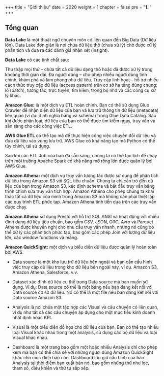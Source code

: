 +++
title = "Giới thiệu"
date = 2020
weight = 1
chapter = false
pre = "<b>1. </b>"
+++

## Tổng quan

**Data Lake** là một thuật ngữ chuyên môn có liên quan đến Big Data (Dữ liệu lớn). Data Lake đơn giản là nơi chứa dữ liệu thô (chưa xử lý) chờ được xử lý phân tích và đưa ra các đánh giá nhận xét (insight).

**Data Lake** có các tính chất sau:

Thu thập mọi thứ – chứa tất cả dữ liệu dạng thô hoặc đã được xử lý trong khoảng thời gian dài.
Đa người dùng – cho phép nhiều người dùng tinh chỉnh, khám phá và làm phong phú dữ liệu.
Truy cập linh hoạt – hỗ trợ nhiều cách thức truy cập dữ liệu (access pattern) trên cơ sở hạ tầng dùng chung: lô (batch), tương tác, trực tuyến, tìm kiếm, trong bộ nhớ và các công cụ xử lý khác.

**Amazon Glue:** là một dịch vụ ETL hoàn chỉnh. Bạn có thể sử dụng Glue Crawler để nhận diện dữ liệu của bạn và lưu trữ thông tin dữ liệu (metadata) liên quan (ví dụ: định nghĩa bảng và schema) trong Glue Data Catalog. Sau khi được phân loại, dữ liệu của bạn có thể được tìm kiếm ngay, truy vấn và sẵn sàng cho các công việc ETL.

**AWS Glue ETL** có thể tạo mã để thực hiện công việc chuyển đổi dữ liệu và đưa dữ liệu vào vùng lưu trữ. AWS Glue có khả năng tạo mã Python có thể tùy chỉnh, tái sử dụng.

Sau khi các ETL Job của bạn đã sẵn sàng, chúng ta có thể tạo lịch để chạy trên môi trường Apache Spark có khả năng mở rộng lớn được quản lý bởi AWS Glue.

**Amazon Athena:** một dịch vụ truy vấn tương tác được sử dụng để phân tích dữ liệu trong Amazon S3 với SQL tiêu chuẩn. Chúng ta chỉ cần trỏ đến dữ liệu của bạn trong Amazon S3, xác định schema và bắt đầu truy vấn bằng trình chỉnh sửa truy vấn tích hợp. Amazon Athena cho phép chúng ta khai thác tất cả dữ liệu của mình trong Amazon S3 mà không cần phải thiết lập các quy trình ETL phức tạp. Amazon Athena tính tiền dựa trên các truy vấn được chạy.

**Amazon Athena** sử dụng Presto với hỗ trợ SQL ANSI và hoạt động với nhiều định dạng dữ liệu tiêu chuẩn, bao gồm CSV, JSON, ORC, Avro và Parquet. Athena được khuyến nghị cho nhu cầu truy vấn nhanh, nhưng nó cũng có thể xử lý các phân tích phức tạp, bao gồm các phép Join với lượng dữ liệu lớn, các window functions và mảng.

**Amazon QuickSight:** một dịch vụ biểu diễn dữ liệu được quản lý hoàn toàn bởi AWS.

- Data source là một kho lưu trữ dữ liệu bên ngoài và bạn cần cấu hình việc truy cập dữ liệu trong kho dữ liệu bên ngoài này, ví dụ. Amazon S3, Amazon Athena, Salesforce, v.v.

- Dataset xác định dữ liệu cụ thể trong Data source mà bạn muốn sử dụng. Ví dụ: Data source có thể là một bảng nếu bạn đang kết nối với Data source cơ sở dữ liệu. Nó có thể là một file nếu bạn đang kết nối với Data source Amazon S3.

- Analysis là nơi chứa một tập hợp các Visual và câu chuyện có liên quan, ví dụ như tất cả các câu chuyện áp dụng cho một mục tiêu kinh doanh nhất định hoặc KPI.

- Visual là một biểu diễn đồ họa cho dữ liệu của bạn. Bạn có thể tạo nhiều loại Visual khác nhau trong một analysis, sử dụng các bộ dữ liệu và loại Visual khác nhau.

- Dashboard là một trang bao gồm một hoặc nhiều Analysis chỉ cho phép xem mà bạn có thể chia sẻ với những người dùng Amazon QuickSight khác cho mục đích báo cáo. Dashboard lưu giữ cấu hình của bản Analysis tại thời điểm bạn xuất bản nó, bao gồm những thứ như lọc, tham số, điều khiển và thứ tự sắp xếp.
